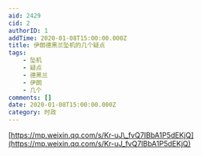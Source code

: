```yaml
---
aid: 2429
cid: 2
authorID: 1
addTime: 2020-01-08T15:00:00.000Z
title: 伊朗德黑兰坠机的几个疑点
tags:
    - 坠机
    - 疑点
    - 德黑兰
    - 伊朗
    - 几个
comments: []
date: 2020-01-08T15:00:00.000Z
category: 时政
---
```


[https://mp.weixin.qq.com/s/Kr-uJ\_fvQ7IBbA1P5dEKjQ](https://mp.weixin.qq.com/s/Kr-uJ_fvQ7IBbA1P5dEKjQ)

